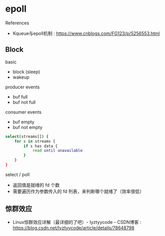 # epoll

References

- Kqueue与epoll机制 : https://www.cnblogs.com/FG123/p/5256553.html

## Block

basic

- block (sleep)
- wakeup

producer events

- buf full
- buf not full

consumer events

- buf empty
- buf not empty

```bash
select(streams[]) {
    for s in streams {
        if s has data {
            read until unavailable
        }
    }
}
```

select / poll

- 返回值是就绪的 fd 个数
- 需要遍历作为参数传入的 fd 列表，来判断哪个就绪了（效率很低）

## 惊群效应

- Linux惊群效应详解（最详细的了吧）- lyztyycode - CSDN博客 : https://blog.csdn.net/lyztyycode/article/details/78648798